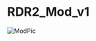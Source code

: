 # RDR2_Mod_v1

![ModPic](https://github.com/RXDG14/RDR2_Mod_v1/assets/54236165/6088e8d6-0f3d-40d5-a5a8-ae4c1b11a36d)
